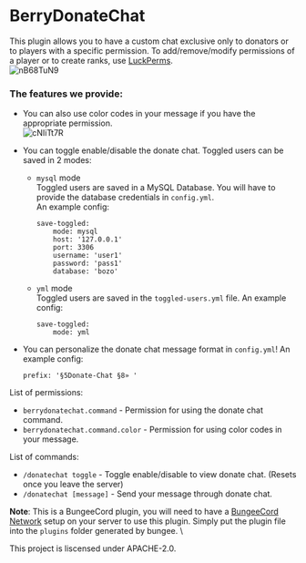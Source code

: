 # BerryDonateChat

This plugin allows you to have a custom chat exclusive only to donators or to players with a specific permission. To add/remove/modify permissions of a player or to create ranks, use [LuckPerms](https://www.spigotmc.org/resources/luckperms.28140/). \
![nB68TuN9](https://user-images.githubusercontent.com/78689730/221161414-5c787294-96e1-46db-a3f0-527ea2ab1e6d.png)

### The features we provide:
- You can also use color codes in your message if you have the appropriate permission. \
![cNIiTt7R](https://user-images.githubusercontent.com/78689730/221161623-363fe519-a870-4cb6-abc9-f73e562fcb85.png)

- You can toggle enable/disable the donate chat. Toggled users can be saved in 2 modes:
  - `mysql` mode \
    Toggled users are saved in a MySQL Database. You will have to provide the database credentials in `config.yml`. \
    An example config:
    ```
    save-toggled:
        mode: mysql
        host: '127.0.0.1'
        port: 3306
        username: 'user1'
        password: 'pass1'
        database: 'bozo'
    ```

  - `yml` mode \
    Toggled users are saved in the `toggled-users.yml` file. An example config:
    ```
    save-toggled:
        mode: yml
    ```
    
- You can personalize the donate chat message format in `config.yml`! An example config:
    ```
    prefix: '§5Donate-Chat §8» '
    ```

List of permissions:
- `berrydonatechat.command` - Permission for using the donate chat command.
- `berrydonatechat.command.color` - Permission for using color codes in your message.

List of commands:
- `/donatechat toggle` - Toggle enable/disable to view donate chat. (Resets once you leave the server)
- `/donatechat [message]` - Send your message through donate chat.

**Note**: This is a BungeeCord plugin, you will need to have a [BungeeCord Network](https://ci.md-5.net/job/BungeeCord/) setup on your server to use this plugin. Simply put the plugin file into the `plugins` folder generated by bungee. \

This project is liscensed under APACHE-2.0.